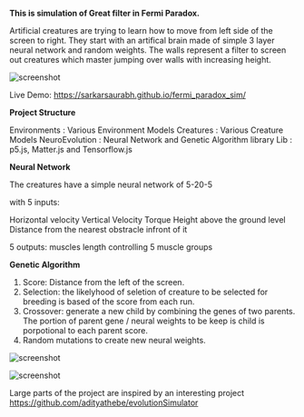 
**This is simulation of Great filter in Fermi Paradox.**

Artificial creatures are trying to learn how to move from left side of the screen to right. They start with an artifical brain made of simple 3 layer neural network and random weights. The walls represent a filter to screen out creatures which master jumping over walls with increasing height. 

![screenshot](https://github.com/sarkarsaurabh/fermi_paradox_sim/blob/master/screenshots/Screen%20Shot%202018-06-13%20at%204.52.42%20PM.png)


Live Demo: https://sarkarsaurabh.github.io/fermi_paradox_sim/

**Project Structure**

Environments : Various Environment Models
Creatures : Various Creature Models
NeuroEvolution : Neural Network and Genetic Algorithm library
Lib : p5.js, Matter.js and Tensorflow.js


**Neural Network**

The creatures have a simple neural network of 5-20-5

with 5 inputs:

Horizontal velocity
Vertical Velocity
Torque
Height above the ground level
Distance from the nearest obstracle infront of it

5 outputs:
muscles length controlling 5 muscle groups

**Genetic Algorithm**
1. Score: Distance from the left of the screen.
2. Selection: the likelyhood of seletion of creature to be selected for breeding is based of the score from each run.
3. Crossover: generate a new child by combining the genes of two parents. The portion of parent gene / neural weights to be keep is child is porpotional to each parent score.
4. Random mutations to create new neural weights.



![screenshot](https://github.com/sarkarsaurabh/fermi_paradox_sim/blob/master/screenshots/Jun-13-2018%2017-03-12.gif)

![screenshot](https://github.com/sarkarsaurabh/fermi_paradox_sim/blob/master/screenshots/Jun-13-2018%2017-30-04.gif)




Large parts of the project are inspired by an interesting project
https://github.com/adityathebe/evolutionSimulator
